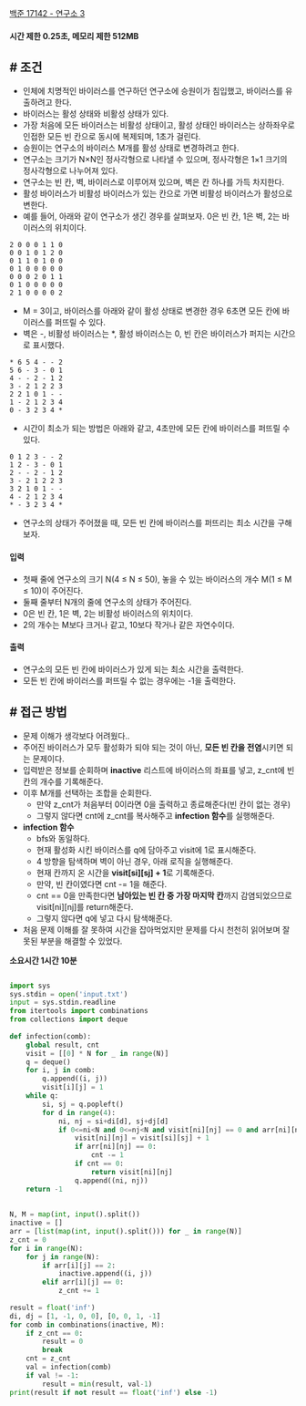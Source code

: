 
[백준 17142 - 연구소 3](https://www.acmicpc.net/problem/17142)

#### **시간 제한 0.25초, 메모리 제한 512MB**

## **# 조건**

- 인체에 치명적인 바이러스를 연구하던 연구소에 승원이가 침입했고, 바이러스를 유출하려고 한다. 
- 바이러스는 활성 상태와 비활성 상태가 있다. 
- 가장 처음에 모든 바이러스는 비활성 상태이고, 활성 상태인 바이러스는 상하좌우로 인접한 모든 빈 칸으로 동시에 복제되며, 1초가 걸린다. 
- 승원이는 연구소의 바이러스 M개를 활성 상태로 변경하려고 한다.
- 연구소는 크기가 N×N인 정사각형으로 나타낼 수 있으며, 정사각형은 1×1 크기의 정사각형으로 나누어져 있다. 
- 연구소는 빈 칸, 벽, 바이러스로 이루어져 있으며, 벽은 칸 하나를 가득 차지한다. 
- 활성 바이러스가 비활성 바이러스가 있는 칸으로 가면 비활성 바이러스가 활성으로 변한다.
- 예를 들어, 아래와 같이 연구소가 생긴 경우를 살펴보자. 0은 빈 칸, 1은 벽, 2는 바이러스의 위치이다.

```
2 0 0 0 1 1 0
0 0 1 0 1 2 0
0 1 1 0 1 0 0
0 1 0 0 0 0 0
0 0 0 2 0 1 1
0 1 0 0 0 0 0
2 1 0 0 0 0 2
```

- M = 3이고, 바이러스를 아래와 같이 활성 상태로 변경한 경우 6초면 모든 칸에 바이러스를 퍼뜨릴 수 있다. 
- 벽은 -, 비활성 바이러스는 *, 활성 바이러스는 0, 빈 칸은 바이러스가 퍼지는 시간으로 표시했다.

```
* 6 5 4 - - 2
5 6 - 3 - 0 1
4 - - 2 - 1 2
3 - 2 1 2 2 3
2 2 1 0 1 - -
1 - 2 1 2 3 4
0 - 3 2 3 4 *
```

- 시간이 최소가 되는 방법은 아래와 같고, 4초만에 모든 칸에 바이러스를 퍼뜨릴 수 있다.

```
0 1 2 3 - - 2
1 2 - 3 - 0 1
2 - - 2 - 1 2
3 - 2 1 2 2 3
3 2 1 0 1 - -
4 - 2 1 2 3 4
* - 3 2 3 4 *
```

- 연구소의 상태가 주어졌을 때, 모든 빈 칸에 바이러스를 퍼뜨리는 최소 시간을 구해보자.

#### **입력**
- 첫째 줄에 연구소의 크기 N(4 ≤ N ≤ 50), 놓을 수 있는 바이러스의 개수 M(1 ≤ M ≤ 10)이 주어진다.
- 둘째 줄부터 N개의 줄에 연구소의 상태가 주어진다. 
- 0은 빈 칸, 1은 벽, 2는 비활성 바이러스의 위치이다. 
- 2의 개수는 M보다 크거나 같고, 10보다 작거나 같은 자연수이다.

#### **출력**
- 연구소의 모든 빈 칸에 바이러스가 있게 되는 최소 시간을 출력한다.
- 모든 빈 칸에 바이러스를 퍼뜨릴 수 없는 경우에는 -1을 출력한다.

## **# 접근 방법**

- 문제 이해가 생각보다 어려웠다..
- 주어진 바이러스가 모두 활성화가 되야 되는 것이 아닌, **모든 빈 칸을 전염**시키면 되는 문제이다.
- 입력받은 정보를 순회하며 **inactive** 리스트에 바이러스의 좌표를 넣고, z_cnt에 빈 칸의 개수를 기록해준다.
- 이후 M개를 선택하는 조합을 순회한다.
	- 만약 z_cnt가 처음부터 0이라면 0을 출력하고 종료해준다(빈 칸이 없는 경우)
	- 그렇지 않다면 cnt에 z_cnt를 복사해주고 **infection 함수**를 실행해준다.
- **infection 함수**
	- bfs와 동일하다.
	- 현재 활성화 시킨 바이러스를 q에 담아주고 visit에 1로 표시해준다.
	- 4 방향을 탐색하며 벽이 아닌 경우, 아래 로직을 실행해준다.
	- 현재 칸까지 온 시간을 **visit[si][sj] + 1**로 기록해준다.
	- 만약, 빈 칸이였다면 cnt -= 1을 해준다.
	- cnt == 0을 만족한다면 **남아있는 빈 칸 중 가장 마지막 칸**까지 감염되었으므로 visit[ni][nj]를 return해준다.
	- 그렇지 않다면 q에 넣고 다시 탐색해준다.
- 처음 문제 이해를 잘 못하여 시간을 잡아먹었지만 문제를 다시 천천히 읽어보며 잘못된 부분을 해결할 수 있었다.

**소요시간 1시간 10분**
```python

import sys  
sys.stdin = open('input.txt')  
input = sys.stdin.readline  
from itertools import combinations  
from collections import deque  
  
def infection(comb):  
    global result, cnt  
    visit = [[0] * N for _ in range(N)]  
    q = deque()  
    for i, j in comb:  
        q.append((i, j))  
        visit[i][j] = 1  
    while q:  
        si, sj = q.popleft()  
        for d in range(4):  
            ni, nj = si+di[d], sj+dj[d]  
            if 0<=ni<N and 0<=nj<N and visit[ni][nj] == 0 and arr[ni][nj] != 1:  
                visit[ni][nj] = visit[si][sj] + 1  
                if arr[ni][nj] == 0:  
                    cnt -= 1  
                if cnt == 0:  
                    return visit[ni][nj]  
                q.append((ni, nj))  
    return -1  
  
  
N, M = map(int, input().split())  
inactive = []  
arr = [list(map(int, input().split())) for _ in range(N)]  
z_cnt = 0  
for i in range(N):  
    for j in range(N):  
        if arr[i][j] == 2:  
            inactive.append((i, j))  
        elif arr[i][j] == 0:  
            z_cnt += 1  
  
result = float('inf')  
di, dj = [1, -1, 0, 0], [0, 0, 1, -1]  
for comb in combinations(inactive, M):  
    if z_cnt == 0:  
        result = 0  
        break  
    cnt = z_cnt  
    val = infection(comb)  
    if val != -1:  
        result = min(result, val-1)  
print(result if not result == float('inf') else -1)
```